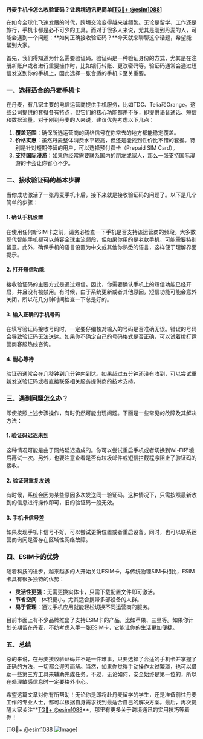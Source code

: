 **丹麦手机卡怎么收验证码？让跨境通讯更简单[[TG💪+ @esim1088](https://t.me/s/esim1088)]**

在如今全球化飞速发展的时代，跨境交流变得越来越频繁。无论是留学、工作还是旅行，手机卡都是必不可少的工具。而对于很多人来说，尤其是刚到丹麦的人，可能会遇到一个问题：**如何正确接收验证码？**今天就来聊聊这个话题，希望能帮到大家。

首先，我们得知道为什么需要验证码。验证码是一种验证身份的方式，尤其是在注册新账户或者进行重要操作时，比如银行转账、更改密码等。验证码通常会通过短信发送到你的手机上，因此选择一张合适的手机卡至关重要。

### **一、选择适合的丹麦手机卡**

在丹麦，有几家主要的电信运营商提供手机服务，比如TDC、Telia和Orange。这些公司提供的套餐各有特点，但它们的核心功能都差不多，即提供语音通话、短信和数据流量。对于刚到丹麦的人来说，建议优先考虑以下几点：

1. **覆盖范围**：确保所选运营商的网络信号在你常去的地方都能稳定覆盖。
2. **价格实惠**：虽然丹麦整体消费水平较高，但还是能找到性价比不错的套餐。特别是针对短期停留的用户，可以选择预付费卡（Prepaid SIM Card）。
3. **支持国际漫游**：如果你经常需要联系国内的朋友或家人，那么一张支持国际漫游的卡会让你省心不少。

### **二、接收验证码的基本步骤**

当你成功激活了一张丹麦手机卡后，接下来就是接收验证码的问题了。以下是几个简单的步骤：

#### **1. 确认手机设置**
在使用任何新SIM卡之前，请务必检查一下手机是否支持该运营商的频段。大多数现代智能手机都可以兼容全球主流频段，但如果你用的是老款手机，可能需要特别留意。此外，确保手机的语言设置为中文或其他你熟悉的语言，这样便于理解界面提示。

#### **2. 打开短信功能**
接收验证码的主要方式是通过短信。因此，你需要确认手机上的短信功能已经开启，并且没有被禁用。有时候，由于系统更新或者其他原因，短信功能可能会意外关闭，所以花几分钟时间检查一下总是好的。

#### **3. 输入正确的手机号码**
在填写验证码接收号码时，一定要仔细核对输入的号码是否准确无误。错误的号码会导致验证码无法送达。如果你不确定自己的号码格式是否正确，可以试着拨打运营商客服热线咨询。

#### **4. 耐心等待**
验证码通常会在几秒钟到几分钟内到达。如果超过五分钟还没有收到，可以尝试重新发送验证码或者直接联系相关服务提供商的技术支持。

### **三、遇到问题怎么办？**

即使按照上述步骤操作，有时仍然可能出现问题。下面是一些常见的故障及其解决方法：

#### **1. 验证码迟迟未到**
这种情况可能是由于网络延迟造成的。你可以尝试重启手机或者切换到Wi-Fi环境后再试一次。另外，也要注意查看是否有垃圾邮件或短信拦截程序阻止了验证码的接收。

#### **2. 验证码重复发送**
有时候，系统会因为某些原因多次发送同一验证码。这种情况下，只需按照最新收到的信息进行操作即可，旧的验证码一般无效。

#### **3. 手机卡信号差**
如果发现手机卡信号不好，可以尝试更换位置或者重启设备。同时，也可以联系运营商询问是否存在区域性网络故障。

### **四、ESIM卡的优势**

随着科技的进步，越来越多的人开始关注ESIM卡。与传统物理SIM卡相比，ESIM卡具有很多独特的优势：

- **灵活性更强**：无需更换实体卡，只需下载配置文件即可激活。
- **节省空间**：体积更小，尤其适合携带多部设备的人群。
- **易于管理**：通过手机应用就能轻松切换不同运营商的服务。

目前市面上有不少品牌推出了支持ESIM卡的产品，比如苹果、三星等。如果你计划长期留在丹麦，不妨考虑入手一张ESIM卡，它能让你的生活更加便捷。

### **五、总结**

总的来说，在丹麦接收验证码并不是一件难事，只要选择了合适的手机卡并掌握了正确的方法，一切都会迎刃而解。当然，如果你觉得手动操作太过繁琐，也可以借助一些第三方工具来辅助完成任务。不过，无论如何，安全始终是第一位的，所以在处理敏感信息时一定要格外小心。

希望这篇文章对你有所帮助！无论你是即将赴丹麦留学的学生，还是准备前往丹麦工作的专业人士，都可以根据自身需求找到最适合自己的解决方案。最后，再次提醒大家关注**[TG💪+ @esim1088](https://t.me/s/esim1088)**，那里有更多关于跨境通讯的实用技巧等着你！

[[TG💪+ @esim1088](https://t.me/s/esim1088) ![Image](https://i.postimg.cc/4NQfJmqS/Snipaste-2025-05-13-00-14-12.png)]